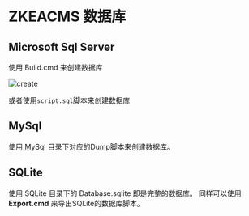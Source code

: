 # ZKEACMS 数据库
## Microsoft Sql Server
使用 Build.cmd 来创建数据库

![create](https://user-images.githubusercontent.com/6006218/30580006-a9c9507c-9d4d-11e7-9fcc-8a3eb40e2ffd.gif)

或者使用`script.sql`脚本来创建数据库

## MySql
使用 MySql 目录下对应的Dump脚本来创建数据库。

## SQLite
使用 SQLite 目录下的 Database.sqlite 即是完整的数据库。
同样可以使用 **Export.cmd** 来导出SQLite的数据库脚本。
